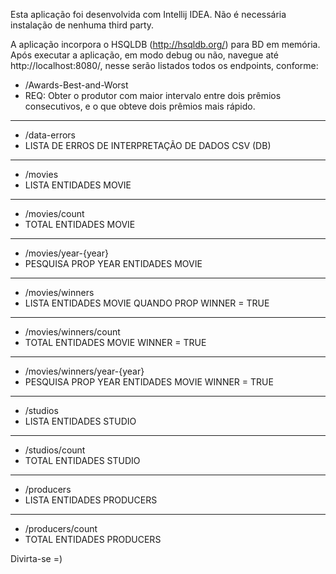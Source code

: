 Esta aplicação foi desenvolvida com Intellij IDEA.
Não é necessária instalação de nenhuma third party.

A aplicação incorpora o HSQLDB (http://hsqldb.org/) para BD em memória.
Após executar a aplicação, em modo debug ou não, navegue até http://localhost:8080/, nesse serão listados todos os endpoints, conforme:

  -	/Awards-Best-and-Worst
  - REQ: Obter o produtor com maior intervalo entre dois prêmios consecutivos, e o que obteve dois prêmios mais rápido.
---
  - /data-errors
  - LISTA DE ERROS DE INTERPRETAÇÃO DE DADOS CSV (DB)
---
  -	/movies
  - LISTA ENTIDADES MOVIE
---
  - /movies/count
  - TOTAL ENTIDADES MOVIE
---
  -	/movies/year-{year}
  - PESQUISA PROP YEAR ENTIDADES MOVIE
---
  -	/movies/winners
  - LISTA ENTIDADES MOVIE QUANDO PROP WINNER = TRUE
---
  -	/movies/winners/count
  - TOTAL ENTIDADES MOVIE WINNER = TRUE
---
  -	/movies/winners/year-{year}
  - PESQUISA PROP YEAR ENTIDADES MOVIE WINNER = TRUE
---
  -	/studios
  - LISTA ENTIDADES STUDIO
---
  -	/studios/count
  - TOTAL ENTIDADES STUDIO
---
  -	/producers
  - LISTA ENTIDADES PRODUCERS
---
  -	/producers/count
  - TOTAL ENTIDADES PRODUCERS


Divirta-se
=)
